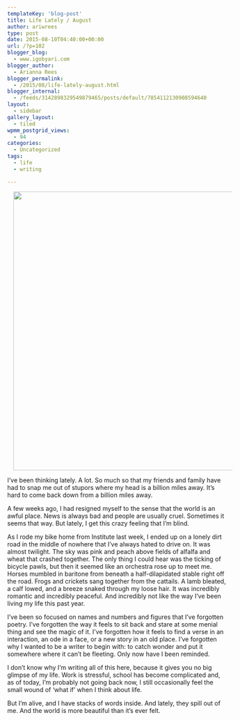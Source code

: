 ```yaml
---
templateKey: 'blog-post'
title: Life Lately / August
author: ariwrees
type: post
date: 2015-08-10T04:40:00+00:00
url: /?p=102
blogger_blog:
  - www.igobyari.com
blogger_author:
  - Arianna Rees
blogger_permalink:
  - /2015/08/life-lately-august.html
blogger_internal:
  - /feeds/3142898329549879465/posts/default/7854112130908594640
layout:
  - sidebar
gallery_layout:
  - tiled
wpmm_postgrid_views:
  - 94
categories:
  - Uncategorized
tags:
  - life
  - writing

---
```

<div dir="ltr" style="text-align: left;">
  <div style="clear: both; text-align: center;">
    <a style="margin-left: 1em; margin-right: 1em;" href="http://www.igobyari.com/wp-content/uploads/2015/08/purpose2Bof2Blife-1.jpg"><img src="http://www.igobyari.com/wp-content/uploads/2015/08/purpose2Bof2Blife.jpg" alt="" width="640" height="640" border="0" /></a>
  </div>
  
  <p>
    I&#8217;ve been thinking lately. A lot. So much so that my friends and family have had to snap me out of stupors where my head is a billion miles away. It&#8217;s hard to come back down from a billion miles away.
  </p>
  
  <p>
    A few weeks ago, I had resigned myself to the sense that the world is an awful place. News is always bad and people are usually cruel. Sometimes it seems that way. But lately, I get this crazy feeling that I&#8217;m blind.
  </p>
  
  <p>
    As I rode my bike home from Institute last week, I ended up on a lonely dirt road in the middle of nowhere that I&#8217;ve always hated to drive on. It was almost twilight. The sky was pink and peach above fields of alfalfa and wheat that crashed together. The only thing I could hear was the ticking of bicycle pawls, but then it seemed like an orchestra rose up to meet me. Horses mumbled in baritone from beneath a half-dilapidated stable right off the road. Frogs and crickets sang together from the cattails. A lamb bleated, a calf lowed, and a breeze snaked through my loose hair. It was incredibly romantic and incredibly peaceful. And incredibly not like the way I&#8217;ve been living my life this past year.
  </p>
  
  <p>
    I&#8217;ve been so focused on names and numbers and figures that I&#8217;ve forgotten poetry. I&#8217;ve forgotten the way it feels to sit back and stare at some menial thing and see the magic of it. I&#8217;ve forgotten how it feels to find a verse in an interaction, an ode in a face, or a new story in an old place. I&#8217;ve forgotten why I wanted to be a writer to begin with: to catch wonder and put it somewhere where it can&#8217;t be fleeting. Only now have I been reminded.
  </p>
  
  <p>
    I don&#8217;t know why I&#8217;m writing all of this here, because it gives you no big glimpse of my life. Work is stressful, school has become complicated and, as of today, I&#8217;m probably not going back now, I still occasionally feel the small wound of &#8216;what if&#8217; when I think about life.
  </p>
  
  <p>
    But I&#8217;m alive, and I have stacks of words inside. And lately, they spill out of me. And the world is more beautiful than it&#8217;s ever felt.
  </p>
</div>